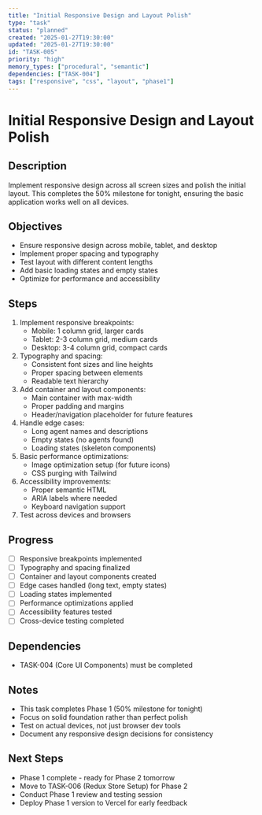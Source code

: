 ```yaml
---
title: "Initial Responsive Design and Layout Polish"
type: "task"
status: "planned"
created: "2025-01-27T19:30:00"
updated: "2025-01-27T19:30:00"
id: "TASK-005"
priority: "high"
memory_types: ["procedural", "semantic"]
dependencies: ["TASK-004"]
tags: ["responsive", "css", "layout", "phase1"]
---
```


# Initial Responsive Design and Layout Polish

## Description
Implement responsive design across all screen sizes and polish the initial layout. This completes the 50% milestone for tonight, ensuring the basic application works well on all devices.

## Objectives
- Ensure responsive design across mobile, tablet, and desktop
- Implement proper spacing and typography
- Test layout with different content lengths
- Add basic loading states and empty states
- Optimize for performance and accessibility

## Steps
1. Implement responsive breakpoints:
   - Mobile: 1 column grid, larger cards
   - Tablet: 2-3 column grid, medium cards
   - Desktop: 3-4 column grid, compact cards
2. Typography and spacing:
   - Consistent font sizes and line heights
   - Proper spacing between elements
   - Readable text hierarchy
3. Add container and layout components:
   - Main container with max-width
   - Proper padding and margins
   - Header/navigation placeholder for future features
4. Handle edge cases:
   - Long agent names and descriptions
   - Empty states (no agents found)
   - Loading states (skeleton components)
5. Basic performance optimizations:
   - Image optimization setup (for future icons)
   - CSS purging with Tailwind
6. Accessibility improvements:
   - Proper semantic HTML
   - ARIA labels where needed
   - Keyboard navigation support
7. Test across devices and browsers

## Progress
- [ ] Responsive breakpoints implemented
- [ ] Typography and spacing finalized
- [ ] Container and layout components created
- [ ] Edge cases handled (long text, empty states)
- [ ] Loading states implemented
- [ ] Performance optimizations applied
- [ ] Accessibility features tested
- [ ] Cross-device testing completed

## Dependencies
- TASK-004 (Core UI Components) must be completed

## Notes
- This task completes Phase 1 (50% milestone for tonight)
- Focus on solid foundation rather than perfect polish
- Test on actual devices, not just browser dev tools
- Document any responsive design decisions for consistency

## Next Steps
- Phase 1 complete - ready for Phase 2 tomorrow
- Move to TASK-006 (Redux Store Setup) for Phase 2
- Conduct Phase 1 review and testing session
- Deploy Phase 1 version to Vercel for early feedback 